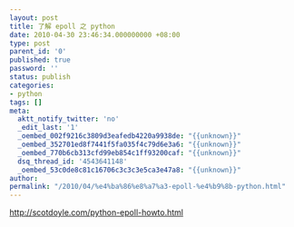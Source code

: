```yaml
---
layout: post
title: 了解 epoll 之 python
date: 2010-04-30 23:46:34.000000000 +08:00
type: post
parent_id: '0'
published: true
password: ''
status: publish
categories:
- python
tags: []
meta:
  aktt_notify_twitter: 'no'
  _edit_last: '1'
  _oembed_002f9216c3809d3eafedb4220a9938de: "{{unknown}}"
  _oembed_352701ed8f7441f5fa035f4c79d6e3a6: "{{unknown}}"
  _oembed_770b6cb313cfd99eb854c1ff93200caf: "{{unknown}}"
  dsq_thread_id: '4543641148'
  _oembed_53c0de8c81c16706c3c3c3e5ca3e47a8: "{{unknown}}"
author: 
permalink: "/2010/04/%e4%ba%86%e8%a7%a3-epoll-%e4%b9%8b-python.html"
---
```

http://scotdoyle.com/python-epoll-howto.html

